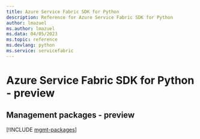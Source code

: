 ```yaml
---
title: Azure Service Fabric SDK for Python
description: Reference for Azure Service Fabric SDK for Python
author: lmazuel
ms.author: lmazuel
ms.data: 04/05/2023
ms.topic: reference
ms.devlang: python
ms.service: servicefabric
---
```

# Azure Service Fabric SDK for Python - preview

## Management packages - preview
[!INCLUDE [mgmt-packages](service-fabric-mgmt-index.md)]